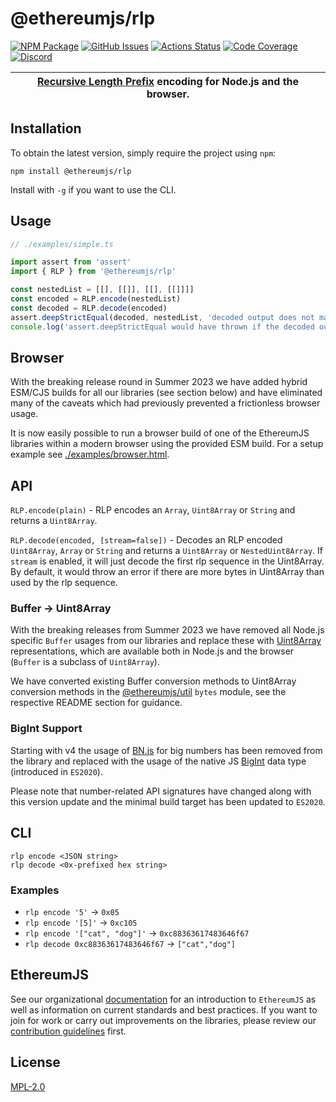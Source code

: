 # @ethereumjs/rlp

[![NPM Package][rlp-npm-badge]][rlp-npm-link]
[![GitHub Issues][rlp-issues-badge]][rlp-issues-link]
[![Actions Status][rlp-actions-badge]][rlp-actions-link]
[![Code Coverage][rlp-coverage-badge]][rlp-coverage-link]
[![Discord][discord-badge]][discord-link]

| [Recursive Length Prefix](https://ethereum.org/en/developers/docs/data-structures-and-encoding/rlp) encoding for Node.js and the browser. |
| ----------------------------------------------------------------------------------------------------------------------------------------- |

## Installation

To obtain the latest version, simply require the project using `npm`:

```shell
npm install @ethereumjs/rlp
```

Install with `-g` if you want to use the CLI.

## Usage

```ts
// ./examples/simple.ts

import assert from 'assert'
import { RLP } from '@ethereumjs/rlp'

const nestedList = [[], [[]], [[], [[]]]]
const encoded = RLP.encode(nestedList)
const decoded = RLP.decode(encoded)
assert.deepStrictEqual(decoded, nestedList, 'decoded output does not match original')
console.log('assert.deepStrictEqual would have thrown if the decoded output did not match')
```

## Browser

With the breaking release round in Summer 2023 we have added hybrid ESM/CJS builds for all our libraries (see section below) and have eliminated many of the caveats which had previously prevented a frictionless browser usage.

It is now easily possible to run a browser build of one of the EthereumJS libraries within a modern browser using the provided ESM build. For a setup example see [./examples/browser.html](./examples/browser.html).

## API

`RLP.encode(plain)` - RLP encodes an `Array`, `Uint8Array` or `String` and returns a `Uint8Array`.

`RLP.decode(encoded, [stream=false])` - Decodes an RLP encoded `Uint8Array`, `Array` or `String` and returns a `Uint8Array` or `NestedUint8Array`. If `stream` is enabled, it will just decode the first rlp sequence in the Uint8Array. By default, it would throw an error if there are more bytes in Uint8Array than used by the rlp sequence.

### Buffer -> Uint8Array

With the breaking releases from Summer 2023 we have removed all Node.js specific `Buffer` usages from our libraries and replace these with [Uint8Array](https://developer.mozilla.org/en-US/docs/Web/JavaScript/Reference/Global_Objects/Uint8Array) representations, which are available both in Node.js and the browser (`Buffer` is a subclass of `Uint8Array`).

We have converted existing Buffer conversion methods to Uint8Array conversion methods in the [@ethereumjs/util](https://github.com/ethereumjs/ethereumjs-monorepo/tree/master/packages/util) `bytes` module, see the respective README section for guidance.

### BigInt Support

Starting with v4 the usage of [BN.js](https://github.com/indutny/bn.js/) for big numbers has been removed from the library and replaced with the usage of the native JS [BigInt](https://developer.mozilla.org/en-US/docs/Web/JavaScript/Reference/Global_Objects/BigInt) data type (introduced in `ES2020`).

Please note that number-related API signatures have changed along with this version update and the minimal build target has been updated to `ES2020`.

## CLI

`rlp encode <JSON string>`\
`rlp decode <0x-prefixed hex string>`

### Examples

- `rlp encode '5'` -> `0x05`
- `rlp encode '[5]'` -> `0xc105`
- `rlp encode '["cat", "dog"]'` -> `0xc88363617483646f67`
- `rlp decode 0xc88363617483646f67` -> `["cat","dog"]`

## EthereumJS

See our organizational [documentation](https://ethereumjs.readthedocs.io) for an introduction to `EthereumJS` as well as information on current standards and best practices. If you want to join for work or carry out improvements on the libraries, please review our [contribution guidelines](https://ethereumjs.readthedocs.io/en/latest/contributing.html) first.

## License

[MPL-2.0](<https://tldrlegal.com/license/mozilla-public-license-2.0-(mpl-2)>)

[discord-badge]: https://img.shields.io/static/v1?logo=discord&label=discord&message=Join&color=blue
[discord-link]: https://discord.gg/TNwARpR
[rlp-npm-badge]: https://img.shields.io/npm/v/@ethereumjs/rlp.svg
[rlp-npm-link]: https://www.npmjs.com/package/@ethereumjs/rlp
[rlp-issues-badge]: https://img.shields.io/github/issues/ethereumjs/ethereumjs-monorepo/package:%20rlp?label=issues
[rlp-issues-link]: https://github.com/ethereumjs/ethereumjs-monorepo/issues?q=is%3Aopen+is%3Aissue+label%3A"package%3A+rlp"
[rlp-actions-badge]: https://github.com/ethereumjs/ethereumjs-monorepo/workflows/rlp/badge.svg
[rlp-actions-link]: https://github.com/ethereumjs/ethereumjs-monorepo/actions?query=workflow%3A%22rlp%22
[rlp-coverage-badge]: https://codecov.io/gh/ethereumjs/ethereumjs-monorepo/branch/master/graph/badge.svg?flag=rlp
[rlp-coverage-link]: https://codecov.io/gh/ethereumjs/ethereumjs-monorepo/tree/master/packages/rlp

